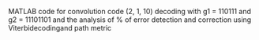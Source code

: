 MATLAB code for  convolution code (2, 1, 10) decoding with g1 = 110111 and g2  =  11101101  and  the  analysis  of  %  of  error  detection  and  correction  using Viterbidecodingand path metric